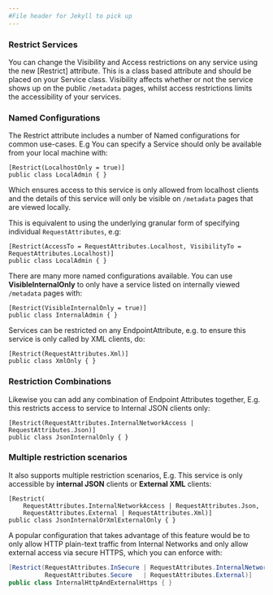 ```yaml
---
#File header for Jekyll to pick up 
---
```

### Restrict Services

You can change the Visibility and Access restrictions on any service using the new [Restrict] attribute. This is a class based attribute and should be placed on your Service class.
Visibility affects whether or not the service shows up on the public `/metadata` pages, whilst access restrictions limits the accessibility of your services. 

### Named Configurations

The Restrict attribute includes a number of Named configurations for common use-cases. E.g You can specify a Service should only be available from your local machine with:

    [Restrict(LocalhostOnly = true)]
    public class LocalAdmin { }

Which ensures access to this service is only allowed from localhost clients and the details of this service will only be visible on `/metadata` pages that are viewed locally.

This is equivalent to using the underlying granular form of specifying individual `RequestAttributes`, e.g:

    [Restrict(AccessTo = RequestAttributes.Localhost, VisibilityTo = RequestAttributes.Localhost)]
    public class LocalAdmin { }

There are many more named configurations available. You can use **VisibleInternalOnly** to only have a service listed on internally viewed `/metadata` pages with:

    [Restrict(VisibleInternalOnly = true)]
    public class InternalAdmin { }

Services can be restricted on any EndpointAttribute, e.g. to ensure this service is only called by XML clients, do:

    [Restrict(RequestAttributes.Xml)]
    public class XmlOnly { }

### Restriction Combinations 

Likewise you can add any combination of Endpoint Attributes together, E.g. this restricts access to service to Internal JSON clients only:

    [Restrict(RequestAttributes.InternalNetworkAccess | RequestAttributes.Json)]
    public class JsonInternalOnly { }

### Multiple restriction scenarios

It also supports multiple restriction scenarios, E.g. This service is only accessible by **internal JSON** clients or **External XML** clients:

    [Restrict(
        RequestAttributes.InternalNetworkAccess | RequestAttributes.Json,
        RequestAttributes.External | RequestAttributes.Xml)]
    public class JsonInternalOrXmlExternalOnly { }

A popular configuration that takes advantage of this feature would be to only allow HTTP plain-text traffic from Internal Networks and only allow external access via secure HTTPS, which you can enforce with:

```csharp
[Restrict(RequestAttributes.InSecure | RequestAttributes.InternalNetworkAccess,
          RequestAttributes.Secure   | RequestAttributes.External)]
public class InternalHttpAndExternalHttps { }
```